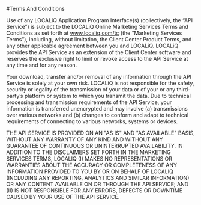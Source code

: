 #Terms And Conditions

Use of any LOCALiQ Application Program Interface(s) (collectively, the “API Service”) is subject to the LOCALiQ Online Marketing Services Terms and Conditions as set forth at www.localiq.com/tc (the “Marketing Services Terms”), including, without limitation, the Client Center Product Terms, and any other applicable agreement between you and LOCALiQ. LOCALiQ provides the API Service as an extension of the Client Center software and reserves the exclusive right to limit or revoke access to the API Service at any time and for any reason.

Your download, transfer and/or removal of any information through the API Service is solely at your own risk. LOCALiQ is not responsible for the safety, security or legality of the transmission of your data or of your or any third-party’s platform or system to which you transmit the data. Due to technical processing and transmission requirements of the API Service, your information is transferred unencrypted and may involve (a) transmissions over various networks and (b) changes to conform and adapt to technical requirements of connecting to various networks, systems or devices.

THE API SERVICE IS PROVIDED ON AN "AS IS" AND "AS AVAILABLE" BASIS, WITHOUT ANY WARRANTY OF ANY KIND AND WITHOUT ANY GUARANTEE OF CONTINUOUS OR UNINTERRUPTED AVAILABILITY. IN ADDITION TO THE DISCLAIMERS SET FORTH IN THE MARKETING SERVICES TERMS, LOCALIQ (I) MAKES NO REPRESENTATIONS OR WARRANTIES ABOUT THE ACCURACY OR COMPLETENESS OF ANY INFORMATION PROVIDED TO YOU BY OR ON BEHALF OF LOCALIQ (INCLUDING ANY REPORTING, ANALYTICS AND SIMILAR INFORMATION) OR ANY CONTENT AVAILABLE ON OR THROUGH THE API SERVICE; AND (II) IS NOT RESPONSIBLE FOR ANY ERRORS, DEFECTS OR DOWNTIME CAUSED BY YOUR USE OF THE API SERVICE.
